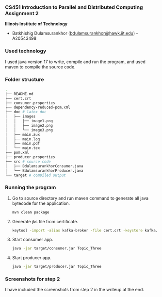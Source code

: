 ### CS451 Introduction to Parallel and Distributed Computing Assignment 2
**Illinois Institute of Technology**  

* Batkhishig Dulamsurankhor (bdulamsurankhor@hawk.iit.edu) - A20543498

### Used technology

I used java version 17 to write, compile and run the program, and used maven to compile the source code.

### Folder structure

```bash
.
├── README.md
├── cert.crt
├── consumer.properties
├── dependency-reduced-pom.xml
├── doc # latex doc
│   ├── images
│   │   ├── image1.png
│   │   ├── image2.png
│   │   └── image3.png
│   ├── main.aux
│   ├── main.log
│   ├── main.pdf
│   └── main.tex
├── pom.xml
├── producer.properties
├── src # source code
│   ├── BdulamsurankhorConsumer.java
│   └── BdulamsurankhorProducer.java
└── target # compiled output
```

### Running the program

1. Go to source directory and run maven command to generate all java bytecode for the application.
    ```bash
    mvn clean package
    ``` 

2. Generate jks file from certificate.
    ```bash
    keytool -import -alias kafka-broker -file cert.crt -keystore kafka.truststore.jks -storepass changeit
    ``` 

3. Start consumer app.
    ```bash
    java -jar target/consumer.jar Topic_Three
    ``` 

4. Start producer app.
    ```bash
    java -jar target/producer.jar Topic_Three
    ``` 

### Screenshots for step 2
I have included the screenshots from step 2 in the writeup at the end.